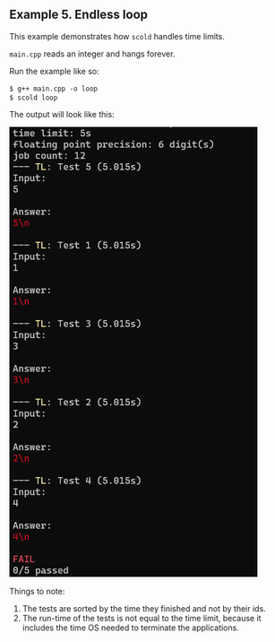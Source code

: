 ## Example 5. Endless loop

This example demonstrates how `scold` handles time limits.

`main.cpp` reads an integer and hangs forever.

Run the example like so:
```
$ g++ main.cpp -o loop
$ scold loop
```

The output will look like this:

![scold's output for example 5](output.png)

Things to note:
1. The tests are sorted by the time they finished and not by their ids.
2. The run-time of the tests is not equal to the time limit, because it includes the time OS needed to terminate the applications.
